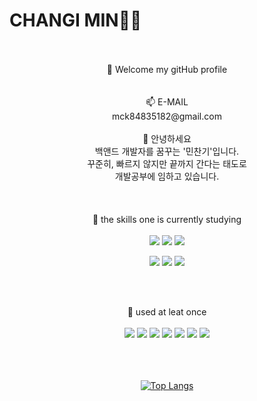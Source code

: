 # CHANGI MIN🙆‍♀️

</br>
</br>
<div align="center">
 👏 Welcome my gitHub profile
 </div>
 <br/>
 <br/>
 
 <div align="center">
 📫 E-MAIL
 </br>
 mck84835182@gmail.com

</br>
</br>

<div align="center">
🐻 안녕하세요 
</br>
백앤드 개발자를 꿈꾸는 '민찬기'입니다.
</br>
꾸준히, 빠르지 않지만 끝까지 간다는 태도로
</br>
개발공부에 임하고 있습니다.
</br>
</br>
</br>
</br>
<div align="center">
🔧 the skills one is currently studying
 </div>

 <br/>
 <div align="center">
 <img src="https://img.shields.io/badge/nestjs-E0234E?style=for-the-badge&logo=nestjs&logoColor=white">
 <img src="https://img.shields.io/badge/javascript-F7DF1E?style=for-the-badge&logo=javascript&logoColor=black">
 <img src="https://img.shields.io/badge/typescript-3178C6?style=for-the-badge&logo=typescript&logoColor=white">

 <img src="https://img.shields.io/badge/node.js-339933?style=for-the-badge&logo=nodedotjs&logoColor=white">  <img src="https://img.shields.io/badge/mysql-4479A1?style=for-the-badge&logo=mysql&logoColor=white">
 <img src="https://img.shields.io/badge/github-181717?style=for-the-badge&logo=github&logoColor=white">

</br></br>


<div align="center">
🔨 used at leat once
 </div>
 </br>



<img src="https://img.shields.io/badge/html5-E34F26?style=for-the-badge&logo=html5&logoColor=white">
<img src="https://img.shields.io/badge/css3-1572B6?style=for-the-badge&logo=css3&logoColor=white">
<img src="https://img.shields.io/badge/amazonec2-FF9900?style=for-the-badge&logo=amazonec2&logoColor=white">
<img src="https://img.shields.io/badge/postman-FF6C37?style=for-the-badge&logo=postman&logoColor=white">

<img src="https://img.shields.io/badge/elasticsearch-005571?style=for-the-badge&logo=elasticsearch&logoColor=white">
<img src="https://img.shields.io/badge/OAUTH2.0-4285F4?style=for-the-badge&logo=google&logoColor=white">
<img src="https://img.shields.io/badge/openai-412991?style=for-the-badge&logo=openai&logoColor=white">


</br>
</br>
</br>
</br>

[![Top Langs](https://github-readme-stats.vercel.app/api/top-langs/?username=Beardevelope)](https://github.com/anuraghazra/github-readme-stats)

</Br>
